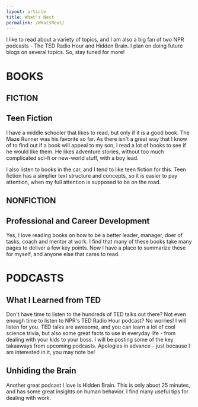 ```yaml
---
layout: article
title: What's Next
permalink: /WhatsNext/
---
```

I like to read about a variety of topics, and I am also a big fan of two NPR podcasts - The TED Radio Hour and Hidden Brain.  I plan on doing future blogs on several topics.  So, stay tuned for more!

# BOOKS

## FICTION

Teen Fiction
------------
I have a middle schooler that likes to read, but only if it is a good book.  The Maze Runner was his favorite so far.  As there isn't a great way that I know of to find out if a book will appeal to my son, I read a lot of books to see if he would like them.  He likes adventure stories, without too much complicated sci-fi or new-world stuff, with a boy lead.  

I also listen to books in the car, and I tend to like teen fiction for this.  Teen fiction has a simplier text structure and concepts, so it is easier to pay attention, when my full attention is supposed to be on the road.

## NONFICTION

Professional and Career Development
-----------------------------------
Yes, I love reading books on how to be a better leader, manager, doer of tasks, coach and mentor at work.  I find that many of these books take many pages to deliver a few key points.  Now I have a place to summarize these for myself, and anyone else that cares to read.

# PODCASTS

What I Learned from TED
-----------------------
Don't have time to listen to the hundreds of TED talks out there?  Not even enough time to listen to NPR's TED Radio Hour podcast?  No worries!  I will listen for you.  TED talks are awesome, and you can learn a lot of cool science trivia, but also some great facts to use in everyday life - from dealing with your kids to your boss.  I will be posting some of the key takaaways from upcoming podcasts.  Apologies in advance - just because I am interested in it, you may note be!

Unhiding the Brain
------------------
Another great podcast I love is Hidden Brain.  This is only abuot 25 minutes, and has some great insights on human behavior.  I find many useful tips for dealing with work.  
